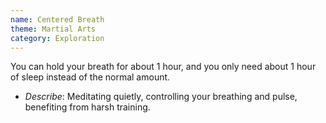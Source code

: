 ```yaml
---
name: Centered Breath
theme: Martial Arts
category: Exploration
---
```


You can hold your breath for about 1 hour, and you only need about 1 hour of sleep instead of the normal amount. 

* *Describe*: Meditating quietly, controlling your breathing and pulse, benefiting from harsh training.